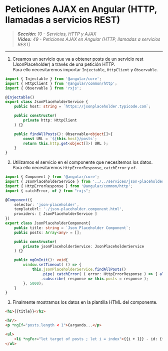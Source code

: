 # Peticiones AJAX en Angular (HTTP, llamadas a servicios REST)
 
> _**Sección:** 10 - Servicios, HTTP y AJAX_  
> _**Video:** 49 - Peticiones AJAX en Angular (HTTP, llamadas a servicios REST)_  

---

1. Creamos un servicio que va a obtener posts de un servicio rest (JsonPlaceholder) a través de una petición HTTP.  
Para ello necesitaremos importar `Injectable`, `HttpClient` y `Observable`.

```typescript
import { Injectable } from '@angular/core';
import { HttpClient } from '@angular/common/http';
import { Observable } from 'rxjs';

@Injectable()
export class JsonPlaceholderService {
    public host: string = `https://jsonplaceholder.typicode.com`;

    public constructor(
        private http: HttpClient
    ) {}

    public findAllPosts(): Observable<object[]>{
        const URL = `${this.host}/posts`;
        return this.http.get<object[]>( URL );
    }
}
```

2. Utilizamos el servicio en el componente que necesitemos los datos.  
Para ello necesitaremos `HttpErrorResponse`, `catchError` y `of`.

```typescript
import { Component } from '@angular/core';
import { JsonPlaceholderService } from '../../services/json-placeholder.service';
import { HttpErrorResponse } from '@angular/common/http';
import { catchError, of } from "rxjs";

@Component({
    selector: 'json-placeholder',
    templateUrl: './json-placeholder.component.html',
    providers: [ JsonPlaceholderService ]
})
export class JsonPlaceholderComponent{
    public title: string = `Json Placeholder Component`;
    public posts: Array<any> = [];

    public constructor(
        private jsonPlaceholderService: JsonPlaceholderService
    ) {}

    public ngOnInit(): void{
        window.setTimeout( () => {
            this.jsonPlaceholderService.findAllPosts()
                .pipe( catchError( ( error: HttpErrorResponse ) => { alert( error.message ); return of([]); }))
                .subscribe( response => this.posts = response );
        }, 5000);
    }
}
```

3. Finalmente mostramos los datos en la plantilla HTML del componente.

```html
<h1>{{title}}</h1>

<hr/>
<p *ngIf="posts.length < 1">Cargando...</p>

<ul>
    <li *ngFor="let target of posts ; let i = index">{{i + 1}} - id: {{target.id}} | userId: {{target.userId}} | title: {{target.title}} | body: {{target.body}}</li>
</ul>
```